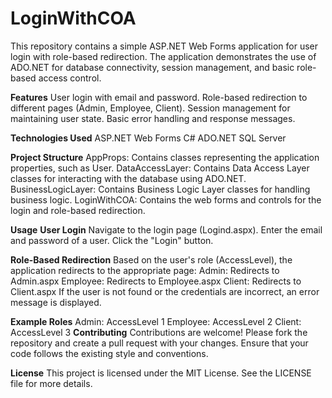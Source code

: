 # LoginWithCOA
This repository contains a simple ASP.NET Web Forms application for user login with role-based redirection. The application demonstrates the use of ADO.NET for database connectivity, session management, and basic role-based access control.

**Features**
User login with email and password.
Role-based redirection to different pages (Admin, Employee, Client).
Session management for maintaining user state.
Basic error handling and response messages.

**Technologies Used**
ASP.NET Web Forms
C#
ADO.NET
SQL Server

**Project Structure**
AppProps: Contains classes representing the application properties, such as User.
DataAccessLayer: Contains Data Access Layer classes for interacting with the database using ADO.NET.
BusinessLogicLayer: Contains Business Logic Layer classes for handling business logic.
LoginWithCOA: Contains the web forms and controls for the login and role-based redirection.

**Usage**
**User Login**
Navigate to the login page (Logind.aspx).
Enter the email and password of a user.
Click the "Login" button.

**Role-Based Redirection**
Based on the user's role (AccessLevel), the application redirects to the appropriate page:
Admin: Redirects to Admin.aspx
Employee: Redirects to Employee.aspx
Client: Redirects to Client.aspx
If the user is not found or the credentials are incorrect, an error message is displayed.

**Example Roles**
Admin: AccessLevel 1
Employee: AccessLevel 2
Client: AccessLevel 3
**Contributing**
Contributions are welcome! Please fork the repository and create a pull request with your changes. Ensure that your code follows the existing style and conventions.

**License**
This project is licensed under the MIT License. See the LICENSE file for more details.








